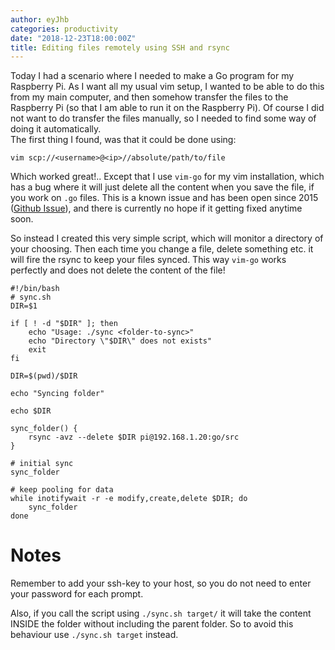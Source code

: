```yaml
---
author: eyJhb
categories: productivity
date: "2018-12-23T18:00:00Z"
title: Editing files remotely using SSH and rsync
---
```

Today I had a scenario where I needed to make a Go program for my Raspberry Pi.
As I want all my usual vim setup, I wanted to be able to do this from my main computer, and then somehow transfer the files to the Raspberry Pi (so that I am able to run it on the Raspberry Pi).
Of course I did not want to do transfer the files manually, so I needed to find some way of doing it automatically.  
The first thing I found, was that it could be done using:

```
vim scp://<username>@<ip>//absolute/path/to/file
```

Which worked great!..
Except that I use `vim-go` for my vim installation, which has a bug where it will just delete all the content when you save the file, if you work on `.go` files.
This is a known issue and has been open since 2015 ([Github Issue][vim-go-issue]), and there is currently no hope if it getting fixed anytime soon.

So instead I created this very simple script, which will monitor a directory of your choosing.
Then each time you change a file, delete something etc. it will fire the rsync to keep your files synced.
This way `vim-go` works perfectly and does not delete the content of the file!

```
#!/bin/bash
# sync.sh
DIR=$1

if [ ! -d "$DIR" ]; then
    echo "Usage: ./sync <folder-to-sync>"
    echo "Directory \"$DIR\" does not exists"
    exit
fi

DIR=$(pwd)/$DIR

echo "Syncing folder"

echo $DIR

sync_folder() {
    rsync -avz --delete $DIR pi@192.168.1.20:go/src
}

# initial sync
sync_folder

# keep pooling for data
while inotifywait -r -e modify,create,delete $DIR; do
    sync_folder
done
```

# Notes
Remember to add your ssh-key to your host, so you do not need to enter your password for each prompt.

Also, if you call the script using `./sync.sh target/` it will take the content INSIDE the folder without including the parent folder.
So to avoid this behaviour use `./sync.sh target` instead.

[vim-go-issue]: https://github.com/fatih/vim-go/issues/632
